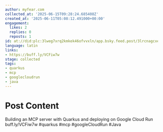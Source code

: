 ```yaml
---
author: myfear.com
collected_at: '2025-06-15T09:28:24.685408Z'
created_at: '2025-06-11T05:08:12.491000+00:00'
engagement:
  likes: 2
  replies: 0
  reposts: 1
id: at://did:plc:3lweg7xrq2kmkek46ofvvxln/app.bsky.feed.post/3lrcnagcxe52q
language: latin
links:
- https://buff.ly/VCFiw7w
stage: collected
tags:
- quarkus
- mcp
- googlecloudrun
- java
---
```


# Post Content

Building an MCP server with Quarkus and deploying on Google Cloud Run buff.ly/VCFiw7w
#quarkus #mcp #googleCloudRun #Java